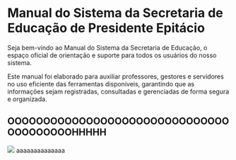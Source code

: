 # Manual do Sistema da Secretaria de Educação de Presidente Epitácio

Seja bem-vindo ao Manual do Sistema da Secretaria de Educação, o espaço oficial de orientação e suporte para todos os usuários do nosso sistema.

Este manual foi elaborado para auxiliar professores, gestores e servidores no uso eficiente das ferramentas disponíveis, garantindo que as informações sejam registradas, consultadas e gerenciadas de forma segura e organizada.


## OOOOOOOOOOOOOOOOOOOOOOOOOOOOOOOOOOOOOOOOHHHHH
![](https://encrypted-tbn0.gstatic.com/images?q=tbn:ANd9GcTpqKsSVXzLs9weCOjhnXqFzIxYdRcDaR0FUA&s)
aaaaaaaaaaaaaa